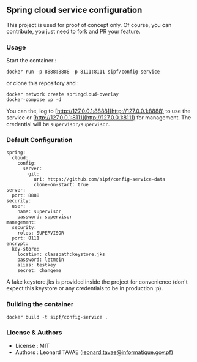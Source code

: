 ## Spring cloud service configuration

This project is used for proof of concept only. Of course, you can contribute, you just need to fork 
and PR your feature.

### Usage

Start the container :

```
docker run -p 8888:8888 -p 8111:8111 sipf/config-service
```

or clone this repository and :

```
docker network create springcloud-overlay
docker-compose up -d
```

You can the, log to [http://127.0.0.1:8888](http://127.0.0.1:8888) to use the service or 
[http://127.0.0.1:8111](http://127.0.0.1:8111) for management. The credential will be 
```supervisor/supervisor```.

### Default Configuration

```
spring:
  cloud:
    config:
      server:
        git:
          uri: https://github.com/sipf/config-service-data
          clone-on-start: true
server:
  port: 8888
security:
  user:
    name: supervisor
    password: supervisor
management:
  security:
    roles: SUPERVISOR
  port: 8111
encrypt:
  key-store:
    location: classpath:keystore.jks
    password: letmein
    alias: testkey
    secret: changeme
```

A fake keystore.jks is provided inside the project for convenience (don't expect this keystore 
or any credentials to be in production :p).

### Building the container

```
docker build -t sipf/config-service .
```

### License & Authors

* License : MIT
* Authors : Leonard TAVAE (leonard.tavae@informatique.gov.pf)
